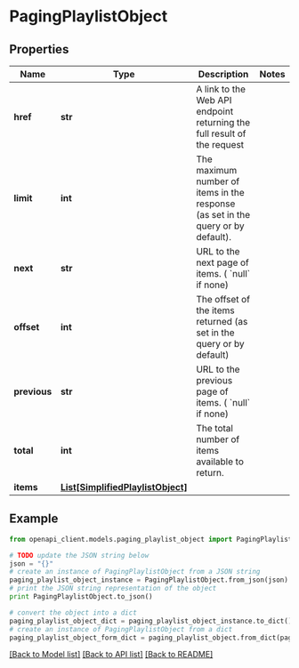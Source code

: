 # PagingPlaylistObject


## Properties
Name | Type | Description | Notes
------------ | ------------- | ------------- | -------------
**href** | **str** | A link to the Web API endpoint returning the full result of the request  | 
**limit** | **int** | The maximum number of items in the response (as set in the query or by default).  | 
**next** | **str** | URL to the next page of items. ( &#x60;null&#x60; if none)  | 
**offset** | **int** | The offset of the items returned (as set in the query or by default)  | 
**previous** | **str** | URL to the previous page of items. ( &#x60;null&#x60; if none)  | 
**total** | **int** | The total number of items available to return.  | 
**items** | [**List[SimplifiedPlaylistObject]**](SimplifiedPlaylistObject.md) |  | 

## Example

```python
from openapi_client.models.paging_playlist_object import PagingPlaylistObject

# TODO update the JSON string below
json = "{}"
# create an instance of PagingPlaylistObject from a JSON string
paging_playlist_object_instance = PagingPlaylistObject.from_json(json)
# print the JSON string representation of the object
print PagingPlaylistObject.to_json()

# convert the object into a dict
paging_playlist_object_dict = paging_playlist_object_instance.to_dict()
# create an instance of PagingPlaylistObject from a dict
paging_playlist_object_form_dict = paging_playlist_object.from_dict(paging_playlist_object_dict)
```
[[Back to Model list]](../README.md#documentation-for-models) [[Back to API list]](../README.md#documentation-for-api-endpoints) [[Back to README]](../README.md)


